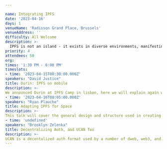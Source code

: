 ```yaml
---

name: Integrating IPFS
date: '2023-04-16'
days: 1
venueName: 'Radisson Grand Place, Brussels'
venueAddress: ''
difficulty: All Welcome
description: >-
  IPFS is not an island - it exists in diverse environments, manifesting in different ways depending on the use-case, ranging from mobile devices to blockchains to naming systems, even soon in space. These integration points provide interesting opportunities to explore the capabilities of IPFS and muse on what IPFS even is. We’ll hear from folks on what they’re doing, what’s working, and ponder how far we can flex IPFS to fit the multitude of places it needs to be.
priority: 4
attendees: 50
org: 
times: '1:30 PM - 6:00 PM'
timeslots:
- time: '2023-04-15T08:30:00.000Z'
speakers: "David Justice"
title: Durin: IPFS on mobile
description: >-
We announced Durin at IPFS Camp in lisbon, here we will explain again what it provides, current work, and future plans for IPFS in mobile with Durin
- time: '2023-04-16T08:05:00.000Z'
speakers: "Ryan Plauche"
title: Adapting IPFS for Space
description: >-
This talk will cover the general design and structure used in creating an IPFS implementation intended for use in spacecraft and ground stations.
- time: 'undefined'
speakers: "Brooklyn Zelenka"
title: Decentralizing Auth, and UCAN Too
description: >-
UCAN is a decentalized auth format used by a number of dweb, web3, and IPFS projects. Much like how IPFS uses content addressing to liberate data from centralized hosts, UCAN uses CIDs and OCAP to liberate apps from centralized auth servers. Come find out how UCAN can help throughtout the IPFS stack from block-level access to user permissions to application interop.
---
```

